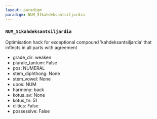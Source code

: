 ```yaml
---
layout: paradigm
paradigm: NUM_51kahdeksantsiljardia
---
```

### ` NUM_51kahdeksantsiljardia `

Optimisation hack for exceptional compound ’kahdeksantsiljardia’ that inflects in all parts with agreement
* grade_dir: weaken
* plurale_tantum: False
* pos: NUMERAL
* stem_diphthong: None
* stem_vowel: None
* upos: NUM
* harmony: back
* kotus_av: None
* kotus_tn: 51
* clitics: False
* possessive: False
